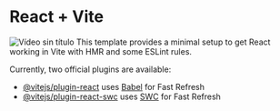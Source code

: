 # React + Vite
![Vídeo sin título](https://github.com/cirogiorgini/ChicThreads/assets/134256693/62b36057-0e6f-4167-825d-7e764ba0d65c)
This template provides a minimal setup to get React working in Vite with HMR and some ESLint rules.

Currently, two official plugins are available:

- [@vitejs/plugin-react](https://github.com/vitejs/vite-plugin-react/blob/main/packages/plugin-react/README.md) uses [Babel](https://babeljs.io/) for Fast Refresh
- [@vitejs/plugin-react-swc](https://github.com/vitejs/vite-plugin-react-swc) uses [SWC](https://swc.rs/) for Fast Refresh
